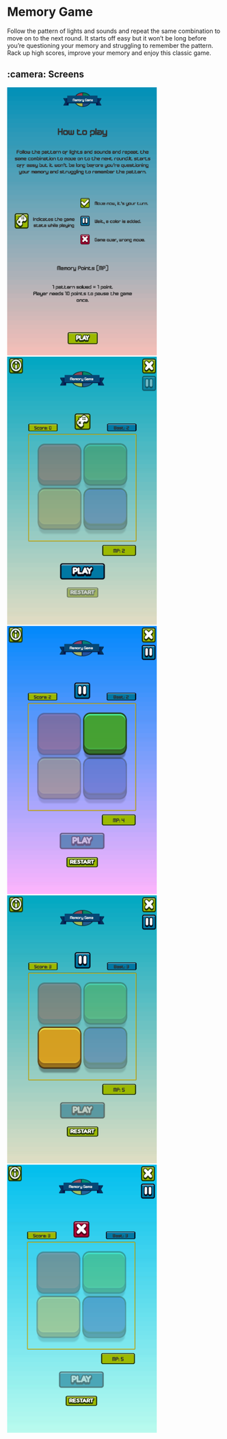 # Memory Game

Follow the pattern of lights and sounds and repeat the same combination to move on to the next round.
It starts off easy but it won’t be long before you’re questioning your memory and struggling to remember the pattern. Rack up high scores, improve your memory and enjoy this classic game.


<h2>:camera: Screens</h2>

<img src="https://github.com/sabauandrei98/unity3d/blob/master/Memory%20Game/Screens/1.png" height="625" width="350"> <img src="https://github.com/sabauandrei98/unity3d/blob/master/Memory%20Game/Screens/2.png" height="625" width="350"> <img src="https://github.com/sabauandrei98/unity3d/blob/master/Memory%20Game/Screens/3.png" height="625" width="350"> <img src="https://github.com/sabauandrei98/unity3d/blob/master/Memory%20Game/Screens/4.png" height="625" width="350"> <img src="https://github.com/sabauandrei98/unity3d/blob/master/Memory%20Game/Screens/5.png" height="625" width="350">

